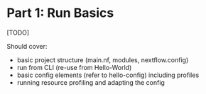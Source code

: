 # Part 1: Run Basics

[TODO]

Should cover:

-   basic project structure (main.nf, modules, nextflow.config)
-   run from CLI (re-use from Hello-World)
-   basic config elements (refer to hello-config) including profiles
-   running resource profiling and adapting the config
